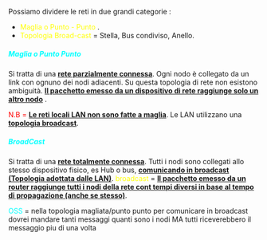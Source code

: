 Possiamo dividere le reti in due grandi categorie : 
- <span style=color:yellow>Maglia o Punto - Punto </span>.
- <span style=color:yellow>Topologia Broad-cast </span> = Stella, Bus condiviso, Anello.

<h5 style=color:cyan>Maglia o Punto Punto</h5>
Si tratta di una <b><u>rete parzialmente connessa</u></b>. Ogni nodo è collegato da un link con ognuno dei nodi adiacenti. Su questa topologia di rete non esistono ambiguità. 
<b><u>Il pacchetto emesso da un dispositivo di rete raggiunge solo un altro nodo</u></b> . 

<span style=color:red>N.B =</span> <b><u>Le reti locali LAN non sono fatte a maglia</u></b>. Le LAN utilizzano una <b><u>topologia broadcast</u></b>. 

<h5 style=color:cyan>BroadCast</h5>
Si tratta di una <b><u>rete totalmente connessa</u></b>. Tutti i nodi sono collegati allo stesso dispositivo fisico, es Hub o bus, <b><u>comunicando in broadcast (Topologia adottata dalle LAN)</u></b>.
<span style=color:yellow>broadcast</span> = <b><u>Il pacchetto emesso da un router raggiunge tutti i nodi della rete cont tempi diversi in base al tempo di propagazione (anche se stesso)</u></b>.

<span style=color:cyan>OSS</span> = nella topologia magliata/punto punto per comunicare in broadcast dovrei mandare tanti messaggi quanti sono i nodi MA tutti riceverebbero il messaggio piu di una volta
